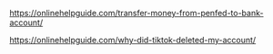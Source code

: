 https://onlinehelpguide.com/transfer-money-from-penfed-to-bank-account/

https://onlinehelpguide.com/why-did-tiktok-deleted-my-account/
